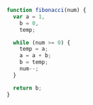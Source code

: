 ```javascript title="Fibonacci In Javascript" lineNumbers {1,4-6,9}
function fibonacci(num) {
  var a = 1,
    b = 0,
    temp;

  while (num >= 0) {
    temp = a;
    a = a + b;
    b = temp;
    num--;
  }

  return b;
}
```
